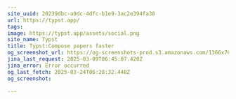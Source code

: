 ```yaml
---
site_uuid: 20239dbc-a9dc-4dfc-b1e9-3ac2e394fa38
url: https://typst.app/
tags: 
image: https://typst.app/assets/social.png
site_name: Typst
title: Typst:Compose papers faster
og_screenshot_url: https://og-screenshots-prod.s3.amazonaws.com/1366x768/80/false/b4eb32a12a8431289a59018653ee81ef7a45bdf19dc1d787813af90dfb345ba9.jpeg
jina_last_request: 2025-03-09T06:45:07.420Z
jina_error: Error occurred
og_last_fetch: 2025-03-24T06:28:32.448Z
og_screenshot: 

---
```


